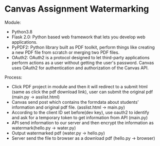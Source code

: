 # Canvas Assignment Watermarking

Module:
- Python3.8
- Flask 2.0: Python based web framework that lets you develop web applications.
- PyPDF2: Python library built as PDF toolkit, perform things like creating a new PDF file from scratch or merging two PDF files.
- OAuth2: OAuth2 is a protocol designed to let third-party applications perform actions as a user without getting the user's password. Canvas uses OAuth2 for authentication and authorization of the Canvas API.

Process: 
- Click PDF project in module and then it will redirect to a submit html (same as click the pdf download link), user can submit the original pdf (main.py → asslist.html)
- Canvas send post which contains the formdata about students’ information and original pdf file.  (asslist.html → main.py)
- According to the client ID set before(dev key), use oauth2 to identify and ask for a temporary token to get information from API (main.py)
- API send information to our server and then encrypt the information as watermark(hello.py → water.py)
- Output watermarked pdf (water.py -> hello.py) 
- Server send the file to browser as a download pdf (hello.py -> browser)


